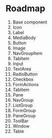 # Roadmap

1. Base component
2. Icon
3. Label
4. MediaBody
5. Button
6. Image
7. NavGroupItem
8. TabItem
9. Input
10. TextArea
11. RadioButton
12. Checkbox
13. FormActions
14. TabItem
15. Pane
16. NavGroup
17. ListGroup
18. FormGroup
19. PaneGroup
20. ToolBar
21. Window
22. Table
